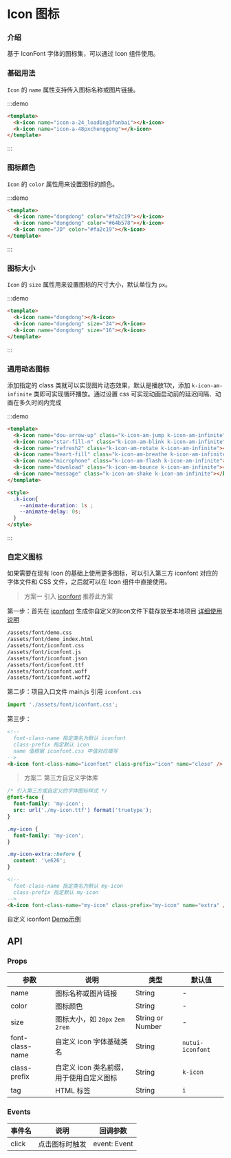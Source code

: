 # Icon 图标

### 介绍

基于 IconFont 字体的图标集，可以通过 Icon 组件使用。



### 基础用法

`Icon` 的 `name` 属性支持传入图标名称或图片链接。

:::demo
```html
<template>
  <k-icon name="icon-a-24_loading3fanbai"></k-icon>
  <k-icon name="icon-a-48pxchenggong"></k-icon>
</template>
```
:::

### 图标颜色

`Icon` 的 `color` 属性用来设置图标的颜色。

:::demo
```html
<template>
  <k-icon name="dongdong" color="#fa2c19"></k-icon>
  <k-icon name="dongdong" color="#64b578"></k-icon>
  <k-icon name="JD" color="#fa2c19"></k-icon>
</template>
```
:::

### 图标大小

`Icon` 的 `size` 属性用来设置图标的尺寸大小，默认单位为 `px`。

:::demo
```html
<template>
  <k-icon name="dongdong"></k-icon>
  <k-icon name="dongdong" size="24"></k-icon>
  <k-icon name="dongdong" size="16"></k-icon>
</template>
```
:::
### 通用动态图标

添加指定的 class 类就可以实现图片动态效果，默认是播放1次，添加 `k-icon-am-infinite` 类即可实现循环播放。通过设置 css 可实现动画启动前的延迟间隔、动画在多久时间内完成

:::demo
```html
<template>
  <k-icon name="dou-arrow-up" class="k-icon-am-jump k-icon-am-infinite"></k-icon>
  <k-icon name="star-fill-n" class="k-icon-am-blink k-icon-am-infinite"></k-icon>
  <k-icon name="refresh2" class="k-icon-am-rotate k-icon-am-infinite"></k-icon>
  <k-icon name="heart-fill" class="k-icon-am-breathe k-icon-am-infinite"></k-icon>
  <k-icon name="microphone" class="k-icon-am-flash k-icon-am-infinite"></k-icon>
  <k-icon name="download" class="k-icon-am-bounce k-icon-am-infinite"></k-icon>
  <k-icon name="message" class="k-icon-am-shake k-icon-am-infinite"></k-icon>
</template>

<style>
  .k-icon{
    --animate-duration: 1s ; 
    --animate-delay: 0s;
  }
</style>
```
:::




### 自定义图标

如果需要在现有 Icon 的基础上使用更多图标，可以引入第三方 iconfont 对应的字体文件和 CSS 文件，之后就可以在 Icon 组件中直接使用。

> 方案一 引入 [iconfont](https://www.iconfont.cn/)   推荐此方案

第一步：首先在 [iconfont](https://www.iconfont.cn/) 生成你自定义的Icon文件下载存放至本地项目  [详细使用说明](https://www.iconfont.cn/help/detail?spm=a313x.7781069.1998910419.d8d11a391&helptype=code)

``` bash
/assets/font/demo.css
/assets/font/demo_index.html
/assets/font/iconfont.css
/assets/font/iconfont.js
/assets/font/iconfont.json
/assets/font/iconfont.ttf
/assets/font/iconfont.woff
/assets/font/iconfont.woff2
```

第二步：项目入口文件 main.js 引用 `iconfont.css`


``` javascript
import './assets/font/iconfont.css';
```

第三步：

```html
<!-- 
  font-class-name 指定类名为默认 iconfont
  class-prefix 指定默认 icon
  name 值根据 iconfont.css 中值对应填写 
-->
<k-icon font-class-name="iconfont" class-prefix="icon" name="close" />
```



> 方案二 第三方自定义字体库

```css
/* 引入第三方或自定义的字体图标样式 */
@font-face {
  font-family: 'my-icon';
  src: url('./my-icon.ttf') format('truetype');
}

.my-icon {
  font-family: 'my-icon';
}

.my-icon-extra::before {
  content: '\e626';
}
```

```html
<!-- 
  font-class-name 指定类名为默认 my-icon
  class-prefix 指定默认 my-icon
-->
<k-icon font-class-name="my-icon" class-prefix="my-icon" name="extra" />

```

自定义 iconfont [Demo示例](https://github.com/jdf2e/nutui-demo/blob/master/vite/src/App.vue#L15) 

## API

### Props

| 参数            | 说明                                    | 类型             | 默认值           |
|-----------------|-----------------------------------------|------------------|------------------|
| name            | 图标名称或图片链接                      | String           | -                |
| color           | 图标颜色                                | String           | -                |
| size            | 图标大小，如 `20px` `2em` `2rem`        | String or Number | -                |
| font-class-name | 自定义 icon 字体基础类名                | String           | `nutui-iconfont` |
| class-prefix    | 自定义 icon 类名前缀，用于使用自定义图标 | String           | `k-icon`       |
| tag             | HTML 标签                               | String           | `i`              |

### Events

| 事件名 | 说明           | 回调参数     |
|--------|----------------|--------------|
| click  | 点击图标时触发 | event: Event |

